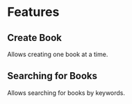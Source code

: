 # Features

## Create Book

Allows creating one book at a time.

## Searching for Books

Allows searching for books by keywords.
